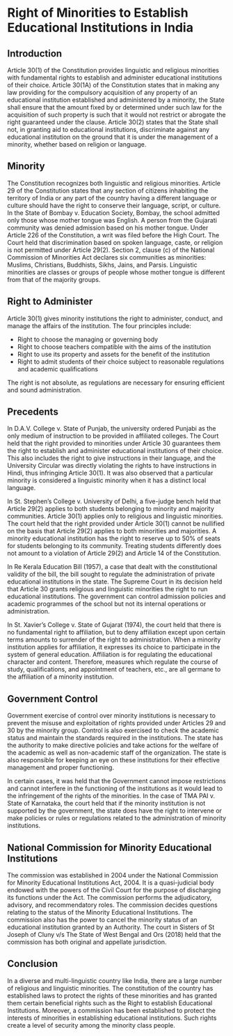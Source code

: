 # Right of Minorities to Establish Educational Institutions in India

## Introduction

Article 30(1) of the Constitution provides linguistic and religious minorities with fundamental rights to establish and administer educational institutions of their choice. Article 30(1A) of the Constitution states that in making any law providing for the compulsory acquisition of any property of an educational institution established and administered by a minority, the State shall ensure that the amount fixed by or determined under such law for the acquisition of such property is such that it would not restrict or abrogate the right guaranteed under the clause. Article 30(2) states that the State shall not, in granting aid to educational institutions, discriminate against any educational institution on the ground that it is under the management of a minority, whether based on religion or language.

## Minority

The Constitution recognizes both linguistic and religious minorities. Article 29 of the Constitution states that any section of citizens inhabiting the territory of India or any part of the country having a different language or culture should have the right to conserve their language, script, or culture. In the State of Bombay v. Education Society, Bombay, the school admitted only those whose mother tongue was English. A person from the Gujarati community was denied admission based on his mother tongue. Under Article 226 of the Constitution, a writ was filed before the High Court. The Court held that discrimination based on spoken language, caste, or religion is not permitted under Article 29(2). Section 2, clause (c) of the National Commission of Minorities Act declares six communities as minorities: Muslims, Christians, Buddhists, Sikhs, Jains, and Parsis. Linguistic minorities are classes or groups of people whose mother tongue is different from that of the majority groups.

## Right to Administer

Article 30(1) gives minority institutions the right to administer, conduct, and manage the affairs of the institution. The four principles include:
- Right to choose the managing or governing body
- Right to choose teachers compatible with the aims of the institution
- Right to use its property and assets for the benefit of the institution
- Right to admit students of their choice subject to reasonable regulations and academic qualifications

The right is not absolute, as regulations are necessary for ensuring efficient and sound administration.

## Precedents

In D.A.V. College v. State of Punjab, the university ordered Punjabi as the only medium of instruction to be provided in affiliated colleges. The Court held that the right provided to minorities under Article 30 guarantees them the right to establish and administer educational institutions of their choice. This also includes the right to give instructions in their language, and the University Circular was directly violating the rights to have instructions in Hindi, thus infringing Article 30(1). It was also observed that a particular minority is considered a linguistic minority when it has a distinct local language.

In St. Stephen’s College v. University of Delhi, a five-judge bench held that Article 29(2) applies to both students belonging to minority and majority communities. Article 30(1) applies only to religious and linguistic minorities. The court held that the right provided under Article 30(1) cannot be nullified on the basis that Article 29(2) applies to both minorities and majorities. A minority educational institution has the right to reserve up to 50% of seats for students belonging to its community. Treating students differently does not amount to a violation of Article 29(2) and Article 14 of the Constitution.

In Re Kerala Education Bill (1957), a case that dealt with the constitutional validity of the bill, the bill sought to regulate the administration of private educational institutions in the state. The Supreme Court in its decision held that Article 30 grants religious and linguistic minorities the right to run educational institutions. The government can control admission policies and academic programmes of the school but not its internal operations or administration.

In St. Xavier’s College v. State of Gujarat (1974), the court held that there is no fundamental right to affiliation, but to deny affiliation except upon certain terms amounts to surrender of the right to administration. When a minority institution applies for affiliation, it expresses its choice to participate in the system of general education. Affiliation is for regulating the educational character and content. Therefore, measures which regulate the course of study, qualifications, and appointment of teachers, etc., are all germane to the affiliation of a minority institution.

## Government Control

Government exercise of control over minority institutions is necessary to prevent the misuse and exploitation of rights provided under Articles 29 and 30 by the minority group. Control is also exercised to check the academic status and maintain the standards required in the institutions. The state has the authority to make directive policies and take actions for the welfare of the academic as well as non-academic staff of the organization. The state is also responsible for keeping an eye on these institutions for their effective management and proper functioning.

In certain cases, it was held that the Government cannot impose restrictions and cannot interfere in the functioning of the institutions as it would lead to the infringement of the rights of the minorities. In the case of TMA PAI v. State of Karnataka, the court held that if the minority institution is not supported by the government, the state does have the right to intervene or make policies or rules or regulations related to the administration of minority institutions.

## National Commission for Minority Educational Institutions

The commission was established in 2004 under the National Commission for Minority Educational Institutions Act, 2004. It is a quasi-judicial body endowed with the powers of the Civil Court for the purpose of discharging its functions under the Act. The commission performs the adjudicatory, advisory, and recommendatory roles. The commission decides questions relating to the status of the Minority Educational Institutions. The commission also has the power to cancel the minority status of an educational institution granted by an Authority. The court in Sisters of St Joseph of Cluny v/s The State of West Bengal and Ors (2018) held that the commission has both original and appellate jurisdiction.

## Conclusion

In a diverse and multi-linguistic country like India, there are a large number of religious and linguistic minorities. The constitution of the country has established laws to protect the rights of these minorities and has granted them certain beneficial rights such as the Right to establish Educational Institutions. Moreover, a commission has been established to protect the interests of minorities in establishing educational institutions. Such rights create a level of security among the minority class people.
